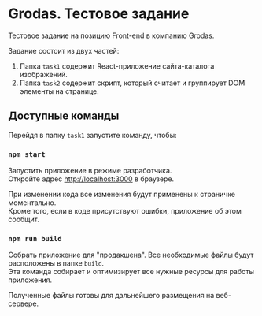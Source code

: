 # Grodas. Тестовое задание

Тестовое задание на позицию Front-end в компанию Grodas.

Задание состоит из двух частей:

1. Папка `task1` содержит React-приложение сайта-каталога изображений.
2. Папка `task2` содержит скрипт, который считает и группирует DOM элементы на странице.

## Доступные команды

Перейдя в папку `task1` запустите команду, чтобы:

### `npm start`

Запустить приложение в режиме разработчика.\
Откройте адрес [http://localhost:3000](http://localhost:3000) в браузере.

При изменении кода все изменения будут применены к страничке моментально.\
Кроме того, если в коде присутствуют ошибки, приложение об этом сообщит.

### `npm run build`

Собрать приложение для "продакшена". Все необходимые файлы будут расположены в папке `build`.\
Эта команда собирает и оптимизирует все нужные ресурсы для работы приложения.

Полученные файлы готовы для дальнейшего размещения на веб-сервере.
